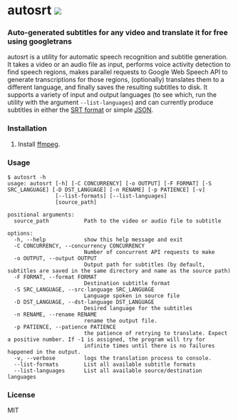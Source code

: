 # autosrt <a href="https://pypi.python.org/pypi/autosrt"><img src="https://img.shields.io/pypi/v/autosrt.svg"></img></a>
  
### Auto-generated subtitles for any video and translate it for free using googletrans

autosrt is a utility for automatic speech recognition and subtitle generation. It takes a video or an audio file as input, performs voice activity detection to find speech regions, makes parallel requests to Google Web Speech API to generate transcriptions for those regions, (optionally) translates them to a different language, and finally saves the resulting subtitles to disk. It supports a variety of input and output languages (to see which, run the utility with the argument `--list-languages`) and can currently produce subtitles in either the [SRT format](https://en.wikipedia.org/wiki/SubRip) or simple [JSON](https://en.wikipedia.org/wiki/JSON).

### Installation

1. Install [ffmpeg](https://www.ffmpeg.org/).

### Usage

```
$ autosrt -h
usage: autosrt [-h] [-C CONCURRENCY] [-o OUTPUT] [-F FORMAT] [-S SRC_LANGUAGE] [-D DST_LANGUAGE] [-n RENAME] [-p PATIENCE] [-v]
               [--list-formats] [--list-languages]
               [source_path]

positional arguments:
  source_path           Path to the video or audio file to subtitle

options:
  -h, --help            show this help message and exit
  -C CONCURRENCY, --concurrency CONCURRENCY
                        Number of concurrent API requests to make
  -o OUTPUT, --output OUTPUT
                        Output path for subtitles (by default, subtitles are saved in the same directory and name as the source path)
  -F FORMAT, --format FORMAT
                        Destination subtitle format
  -S SRC_LANGUAGE, --src-language SRC_LANGUAGE
                        Language spoken in source file
  -D DST_LANGUAGE, --dst-language DST_LANGUAGE
                        Desired language for the subtitles
  -n RENAME, --rename RENAME
                        rename the output file.
  -p PATIENCE, --patience PATIENCE
                        the patience of retrying to translate. Expect a positive number. If -1 is assigned, the program will try for
                        infinite times until there is no failures happened in the output.
  -v, --verbose         logs the translation process to console.
  --list-formats        List all available subtitle formats
  --list-languages      List all available source/destination languages
```

### License

MIT
